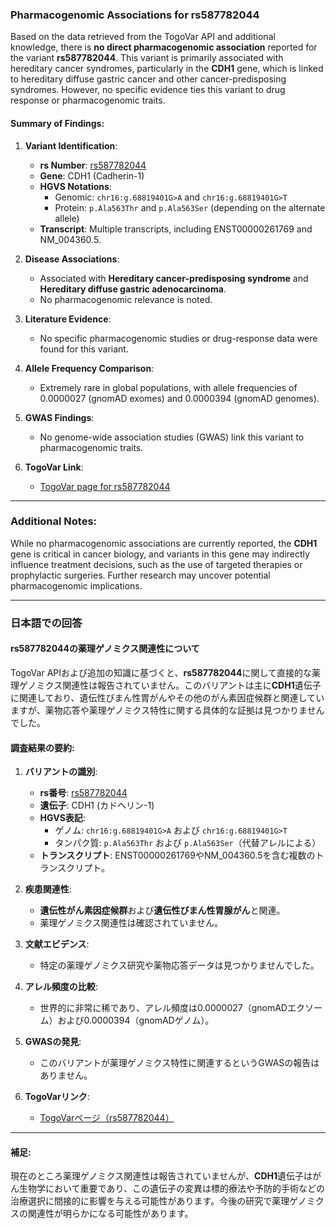 ### Pharmacogenomic Associations for rs587782044

Based on the data retrieved from the TogoVar API and additional knowledge, there is **no direct pharmacogenomic association** reported for the variant **rs587782044**. This variant is primarily associated with hereditary cancer syndromes, particularly in the **CDH1** gene, which is linked to hereditary diffuse gastric cancer and other cancer-predisposing syndromes. However, no specific evidence ties this variant to drug response or pharmacogenomic traits.

#### Summary of Findings:
1. **Variant Identification**:
   - **rs Number**: [rs587782044](https://identifiers.org/dbsnp/rs587782044)
   - **Gene**: CDH1 (Cadherin-1)
   - **HGVS Notations**:
     - Genomic: `chr16:g.68819401G>A` and `chr16:g.68819401G>T`
     - Protein: `p.Ala563Thr` and `p.Ala563Ser` (depending on the alternate allele)
   - **Transcript**: Multiple transcripts, including ENST00000261769 and NM_004360.5.

2. **Disease Associations**:
   - Associated with **Hereditary cancer-predisposing syndrome** and **Hereditary diffuse gastric adenocarcinoma**.
   - No pharmacogenomic relevance is noted.

3. **Literature Evidence**:
   - No specific pharmacogenomic studies or drug-response data were found for this variant.

4. **Allele Frequency Comparison**:
   - Extremely rare in global populations, with allele frequencies of 0.0000027 (gnomAD exomes) and 0.0000394 (gnomAD genomes).

5. **GWAS Findings**:
   - No genome-wide association studies (GWAS) link this variant to pharmacogenomic traits.

6. **TogoVar Link**:
   - [TogoVar page for rs587782044](https://togovar.org/variant/16-68819401-G-A)

---

### Additional Notes:
While no pharmacogenomic associations are currently reported, the **CDH1** gene is critical in cancer biology, and variants in this gene may indirectly influence treatment decisions, such as the use of targeted therapies or prophylactic surgeries. Further research may uncover potential pharmacogenomic implications.

---

### 日本語での回答

#### rs587782044の薬理ゲノミクス関連性について

TogoVar APIおよび追加の知識に基づくと、**rs587782044**に関して直接的な薬理ゲノミクス関連性は報告されていません。このバリアントは主に**CDH1**遺伝子に関連しており、遺伝性びまん性胃がんやその他のがん素因症候群と関連していますが、薬物応答や薬理ゲノミクス特性に関する具体的な証拠は見つかりませんでした。

#### 調査結果の要約:
1. **バリアントの識別**:
   - **rs番号**: [rs587782044](https://identifiers.org/dbsnp/rs587782044)
   - **遺伝子**: CDH1 (カドヘリン-1)
   - **HGVS表記**:
     - ゲノム: `chr16:g.68819401G>A` および `chr16:g.68819401G>T`
     - タンパク質: `p.Ala563Thr` および `p.Ala563Ser`（代替アレルによる）
   - **トランスクリプト**: ENST00000261769やNM_004360.5を含む複数のトランスクリプト。

2. **疾患関連性**:
   - **遺伝性がん素因症候群**および**遺伝性びまん性胃腺がん**と関連。
   - 薬理ゲノミクス関連性は確認されていません。

3. **文献エビデンス**:
   - 特定の薬理ゲノミクス研究や薬物応答データは見つかりませんでした。

4. **アレル頻度の比較**:
   - 世界的に非常に稀であり、アレル頻度は0.0000027（gnomADエクソーム）および0.0000394（gnomADゲノム）。

5. **GWASの発見**:
   - このバリアントが薬理ゲノミクス特性に関連するというGWASの報告はありません。

6. **TogoVarリンク**:
   - [TogoVarページ（rs587782044）](https://togovar.org/variant/16-68819401-G-A)

---

#### 補足:
現在のところ薬理ゲノミクス関連性は報告されていませんが、**CDH1**遺伝子はがん生物学において重要であり、この遺伝子の変異は標的療法や予防的手術などの治療選択に間接的に影響を与える可能性があります。今後の研究で薬理ゲノミクスの関連性が明らかになる可能性があります。